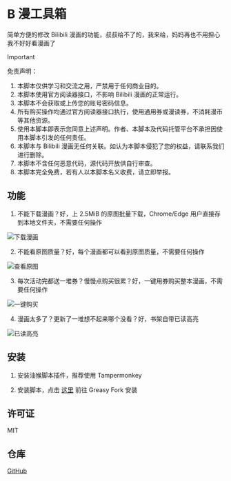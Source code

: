 # B 漫工具箱

简单方便的修改 Bilibili 漫画的功能，叔叔给不了的，我来给，妈妈再也不用担心我不好好看漫画了

> [!IMPORTANT]  
> 免责声明：
>
> 1. 本脚本仅供学习和交流之用，严禁用于任何商业目的。
> 2. 本脚本使用官方阅读器接口，不影响 Bilibili 漫画的正常运行。
> 3. 本脚本不会获取或上传您的账号密码信息。
> 4. 所有购买操作均通过官方阅读器接口执行，使用通用券或漫读券，不消耗漫币等其他资源。
> 5. 使用本脚本即表示您同意上述声明。作者、本脚本及代码托管平台不承担因使用本脚本引发的任何责任。
> 6. 本脚本与 Bilibili 漫画无任何关联。如认为本脚本侵犯了您的权益，请联系我们进行删除。
> 7. 本脚本不含任何恶意代码，源代码开放供自行审查。
> 8. 本脚本完全免费，若有人以本脚本名义收费，请立即举报。

## 功能

1. 不能下载漫画？好，上 2.5MiB 的原图批量下载，Chrome/Edge 用户直接存到本地文件夹，不需要任何操作

![下载漫画](https://github.com/SofiaXu/BilibiliComicToolBox/raw/master/img/001.png)

2. 不能看原图质量？好，每个漫画都可以看到原图质量，不需要任何操作

![查看原图](https://github.com/SofiaXu/BilibiliComicToolBox/raw/master/img/002.png)

3. 每次活动完都送一堆券？慢慢点购买很累？好，一键用券购买整本漫画，不需要任何操作

![一键购买](https://github.com/SofiaXu/BilibiliComicToolBox/raw/master/img/003.png)

4. 漫画太多了？更新了一堆想不起来哪个没看？好，书架自带已读高亮

![已读高亮](https://github.com/SofiaXu/BilibiliComicToolBox/raw/master/img/004.png)

## 安装

1. 安装油猴脚本插件，推荐使用 Tampermonkey

2. 安装脚本，点击 [这里](https://greasyfork.org/zh-CN/scripts/493408-b-%E6%BC%AB%E5%B7%A5%E5%85%B7%E7%AE%B1) 前往 Greasy Fork 安装

## 许可证

MIT

## 仓库

[GitHub](https://github.com/SofiaXu/BilibiliComicToolBox)
